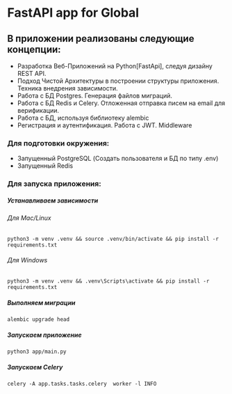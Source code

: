 # FastAPI app for Global


## В приложении реализованы следующие концепции:
- Разработка Веб-Приложений на Python[FastApi], следуя дизайну REST API.
- Подход Чистой Архитектуры в построении структуры приложения. Техника внедрения зависимости.
- Работа с БД Postgres. Генерация файлов миграций. 
- Работа с БД Redis и Celery. Отложенная отправка писем на email для верификации. 
- Работа с БД, используя библиотеку alembic
- Регистрация и аутентификация. Работа с JWT. Middleware

### Для подготовки окружения:
- Запущенный PostgreSQL (Создать пользователя и БД по типу .env)
- Запущенный Redis

### Для запуска приложения:

##### Устанавливаем зависимости

###### Для Mac/Linux
```
python3 -m venv .venv && source .venv/bin/activate && pip install -r requirements.txt
```

###### Для Windows
```
python3 -m venv .venv && .venv\Scripts\activate && pip install -r requirements.txt
```

##### Выполняем миграции
```
alembic upgrade head
```

##### Запускаем приложение

```
python3 app/main.py  
```

##### Запускаем Celery
```
celery -A app.tasks.tasks.celery  worker -l INFO
```
